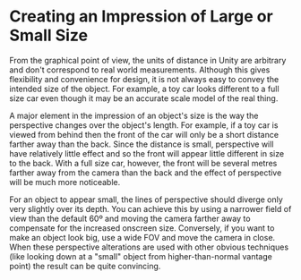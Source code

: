 Creating an Impression of Large or Small Size
=============================================


From the graphical point of view, the units of distance in Unity are arbitrary and don't correspond to real world measurements. Although this gives flexibility and convenience for design, it is not always easy to convey the intended size of the object. For example, a toy car looks different to a full size car even though it may be an accurate scale model of the real thing.

A major element in the impression of an object's size is the way the perspective changes over the object's length. For example, if a toy car is viewed from behind then the front of the car will only be a short distance farther away than the back. Since the distance is small, perspective will have relatively little effect and so the front will appear little different in size to the back. With a full size car, however, the front will be several metres farther away from the camera than the back and the effect of perspective will be much more noticeable.

For an object to appear small, the lines of perspective should diverge only very slightly over its depth. You can achieve this by using a narrower field of view than the default 60º and moving the camera farther away to compensate for the increased onscreen size. Conversely, if you want to make an object look big, use a wide FOV and move the camera in close. When these perspective alterations are used with other obvious techniques (like looking down at a "small" object from higher-than-normal vantage point) the result can be quite convincing.
